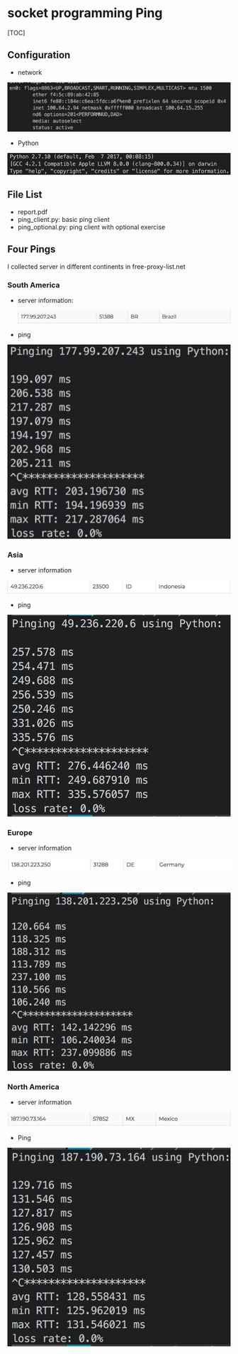 # socket programming Ping

\[TOC\]

## Configuration

* network

![-w400](../../.gitbook/assets/15432908543117.jpg)

* Python

![](../../.gitbook/assets/15434664653668.jpg)

## File List

* report.pdf
* ping\_client.py: basic ping client
* ping\_optional.py: ping client with optional exercise

## Four Pings

I collected server in different continents in free-proxy-list.net

### South America

* server information:

  ![](../../.gitbook/assets/15432905367125.jpg)

* ping

![-w250](../../.gitbook/assets/15432903953383.jpg)

### Asia

* server information 

![](../../.gitbook/assets/15432905510842.jpg)

* ping

![-w250](../../.gitbook/assets/15432904410028.jpg)

### Europe

* server information

![](../../.gitbook/assets/15432905802813.jpg)

* ping

![-w250](../../.gitbook/assets/15432906165660.jpg)

### North America

* server information

![](../../.gitbook/assets/15432906463754.jpg)

* Ping

![-w250](../../.gitbook/assets/15432906828509.jpg)

